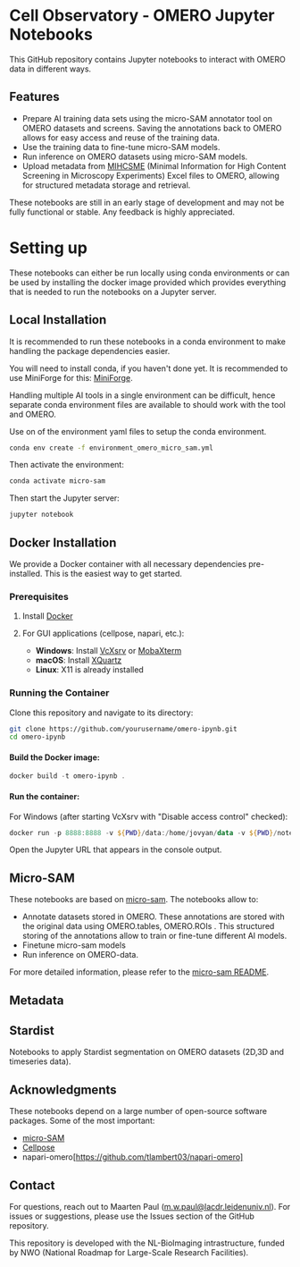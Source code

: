 # Cell Observatory - OMERO Jupyter Notebooks

This GitHub repository contains Jupyter notebooks to interact with OMERO data in different ways.

## Features
- Prepare AI training data sets using the micro-SAM annotator tool on OMERO datasets and screens. Saving the annotations back to OMERO allows for easy access and reuse of the training data.
- Use the training data to fine-tune micro-SAM models.
- Run inference on OMERO datasets using micro-SAM models.
- Upload metadata from [MIHCSME](https://fairdomhub.org/investigations/575) (Minimal Information for High Content Screening in Microscopy Experiments) Excel files to OMERO, allowing for structured metadata storage and retrieval.

These notebooks are still in an early stage of development and may not be fully functional or stable. Any feedback is highly appreciated.  

# Setting up
These notebooks can either be run locally using conda environments or can be used by installing the docker image provided which provides everything that is needed to run the notebooks on a Jupyter server.

## Local Installation

It is recommended to run these notebooks in a conda environment to make handling the package dependencies easier.

You will need to install conda, if you haven't done yet. It is recommended to use MiniForge for this: [MiniForge](https://github.com/conda-forge/miniforge).

Handling multiple AI tools in a single environment can be difficult, 
hence separate conda environment files are available to should work with the tool and OMERO.

Use on of the environment yaml files to setup the conda environment.
```sh
conda env create -f environment_omero_micro_sam.yml
```

Then activate the environment:

```sh
conda activate micro-sam
```

Then start the Jupyter server:

```sh
jupyter notebook
```

## Docker Installation

We provide a Docker container with all necessary dependencies pre-installed. This is the easiest way to get started.

### Prerequisites

1. Install [Docker](https://www.docker.com/products/docker-desktop/)

2. For GUI applications (cellpose, napari, etc.):
   - **Windows**: Install [VcXsrv](https://sourceforge.net/projects/vcxsrv/) or [MobaXterm](https://mobaxterm.mobatek.net/)
   - **macOS**: Install [XQuartz](https://www.xquartz.org/)
   - **Linux**: X11 is already installed

### Running the Container

Clone this repository and navigate to its directory:

```bash
git clone https://github.com/yourusername/omero-ipynb.git
cd omero-ipynb
```

#### Build the Docker image:

```powershell
docker build -t omero-ipynb .
```

#### Run the container:

For Windows (after starting VcXsrv with "Disable access control" checked):
```powershell
docker run -p 8888:8888 -v ${PWD}/data:/home/jovyan/data -v ${PWD}/notebooks:/home/jovyan/notebooks -v ${PWD}/microsam:/home/jovyan/microsam -e DISPLAY=host.docker.internal:0 --gpus=all  omero-ipynb 
```
Open the Jupyter URL that appears in the console output.

## Micro-SAM
These notebooks are based on [micro-sam](https://github.com/computational-cell-analytics/micro-sam).
The notebooks allow to:
- Annotate datasets stored in OMERO. These annotations are stored with the original data using OMERO.tables, OMERO.ROIs . This structured storing of the annotations allow to train or fine-tune different AI models.
- Finetune micro-sam models
- Run inference on OMERO-data.

For more detailed information, please refer to the [micro-sam README](../microsam/README.md).

## Metadata


## Stardist
Notebooks to apply Stardist segmentation on OMERO datasets (2D,3D and timeseries data).

## Acknowledgments
These notebooks depend on a large number of open-source software packages. Some of the most important:
- [micro-SAM](https://github.com/computational-cell-analytics/micro-sam)
- [Cellpose](https://github.com/MouseLand/cellpose/)
- napari-omero[https://github.com/tlambert03/napari-omero]

## Contact
For questions, reach out to Maarten Paul (m.w.paul@lacdr.leidenuniv.nl). For issues or suggestions, please use the Issues section of the GitHub repository.

This repository is developed with the NL-BioImaging intrastructure, funded by NWO (National Roadmap for Large-Scale Research Facilities).
